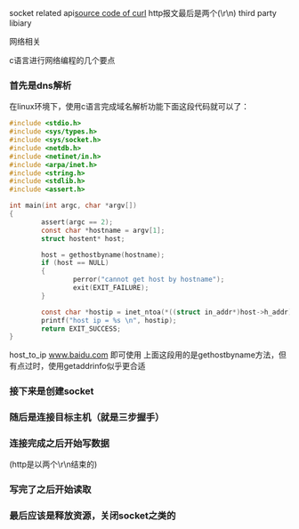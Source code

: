 socket related api[source code of curl](https://github.com/curl/curl) http报文最后是两个(\r\n)
third party libiary

网络相关


c语言进行网络编程的几个要点

### 首先是dns解析
在linux环境下，使用c语言完成域名解析功能下面这段代码就可以了：

```c
#include <stdio.h>
#include <sys/types.h>
#include <sys/socket.h>
#include <netdb.h>
#include <netinet/in.h>
#include <arpa/inet.h>
#include <string.h>
#include <stdlib.h>
#include <assert.h>

int main(int argc, char *argv[])
{
        assert(argc == 2);
        const char *hostname = argv[1];
        struct hostent* host;

        host = gethostbyname(hostname);
        if (host == NULL)
        {
                perror("cannot get host by hostname");
                exit(EXIT_FAILURE);
        }

        const char *hostip = inet_ntoa(*((struct in_addr*)host->h_addr));
        printf("host ip = %s \n", hostip);
        return EXIT_SUCCESS;
}
```

host_to_ip www.baidu.com 即可使用
上面这段用的是gethostbyname方法，但有点过时，使用getaddrinfo似乎更合适

### 接下来是创建socket

### 随后是连接目标主机（就是三步握手）

### 连接完成之后开始写数据
(http是以两个\r\n结束的)

### 写完了之后开始读取

### 最后应该是释放资源，关闭socket之类的